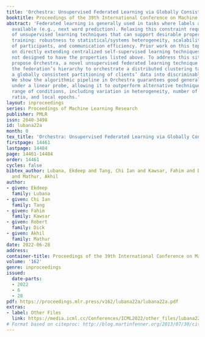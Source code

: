 ```yaml
---
title: 'Orchestra: Unsupervised Federated Learning via Globally Consistent Clustering'
booktitle: Proceedings of the 39th International Conference on Machine Learning
abstract: 'Federated learning is generally used in tasks where labels are readily
  available (e.g., next word prediction). Relaxing this constraint requires design
  of unsupervised learning techniques that can support desirable properties for federated
  training: robustness to statistical/systems heterogeneity, scalability with number
  of participants, and communication efficiency. Prior work on this topic has focused
  on directly extending centralized self-supervised learning techniques, which are
  not designed to have the properties listed above. To address this situation, we
  propose Orchestra, a novel unsupervised federated learning technique that exploits
  the federation’s hierarchy to orchestrate a distributed clustering task and enforce
  a globally consistent partitioning of clients’ data into discriminable clusters.
  We show the algorithmic pipeline in Orchestra guarantees good generalization performance
  under a linear probe, allowing it to outperform alternative techniques in a broad
  range of conditions, including variation in heterogeneity, number of clients, participation
  ratio, and local epochs.'
layout: inproceedings
series: Proceedings of Machine Learning Research
publisher: PMLR
issn: 2640-3498
id: lubana22a
month: 0
tex_title: 'Orchestra: Unsupervised Federated Learning via Globally Consistent Clustering'
firstpage: 14461
lastpage: 14484
page: 14461-14484
order: 14461
cycles: false
bibtex_author: Lubana, Ekdeep and Tang, Chi Ian and Kawsar, Fahim and Dick, Robert
  and Mathur, Akhil
author:
- given: Ekdeep
  family: Lubana
- given: Chi Ian
  family: Tang
- given: Fahim
  family: Kawsar
- given: Robert
  family: Dick
- given: Akhil
  family: Mathur
date: 2022-06-28
address:
container-title: Proceedings of the 39th International Conference on Machine Learning
volume: '162'
genre: inproceedings
issued:
  date-parts:
  - 2022
  - 6
  - 28
pdf: https://proceedings.mlr.press/v162/lubana22a/lubana22a.pdf
extras:
- label: Other Files
  link: https://media.icml.cc/Conferences/ICML2022/other_files/lubana22a-supp.zip
# Format based on citeproc: http://blog.martinfenner.org/2013/07/30/citeproc-yaml-for-bibliographies/
---
```

